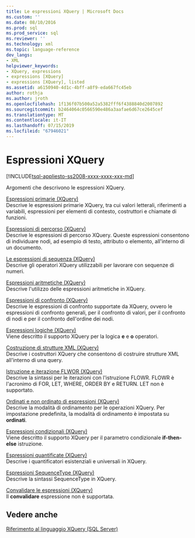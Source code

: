 ```yaml
---
title: Le espressioni XQuery | Microsoft Docs
ms.custom: ''
ms.date: 08/10/2016
ms.prod: sql
ms.prod_service: sql
ms.reviewer: ''
ms.technology: xml
ms.topic: language-reference
dev_langs:
- XML
helpviewer_keywords:
- XQuery, expressions
- expressions [XQuery]
- expressions [XQuery], listed
ms.assetid: a6150940-4d1c-4bff-a8f9-eda667fc45eb
author: rothja
ms.author: jroth
ms.openlocfilehash: 1f136f07b500a52a5382fff6f4388840d2007892
ms.sourcegitcommit: b2464064c0566590e486a3aafae6d67ce2645cef
ms.translationtype: MT
ms.contentlocale: it-IT
ms.lasthandoff: 07/15/2019
ms.locfileid: "67946021"
---
```

# <a name="xquery-expressions"></a>Espressioni XQuery
[!INCLUDE[tsql-appliesto-ss2008-xxxx-xxxx-xxx-md](../includes/tsql-appliesto-ss2008-xxxx-xxxx-xxx-md.md)]

  Argomenti che descrivono le espressioni XQuery.  
  

 [Espressioni primarie &#40;XQuery&#41;](../xquery/primary-expressions-xquery.md)  
 Descrive le espressioni primarie XQuery, tra cui valori letterali, riferimenti a variabili, espressioni per elementi di contesto, costruttori e chiamate di funzioni.  
  
 [Espressioni di percorso &#40;XQuery&#41;](../xquery/path-expressions-xquery.md)  
 Descrive le espressioni di percorso XQuery. Queste espressioni consentono di individuare nodi, ad esempio di testo, attributo o elemento, all'interno di un documento.  
  
 [Le espressioni di sequenza &#40;XQuery&#41;](../xquery/sequence-expressions-xquery.md)  
 Descrive gli operatori XQuery utilizzabili per lavorare con sequenze di numeri.  
  
 [Espressioni aritmetiche &#40;XQuery&#41;](../xquery/arithmetic-expressions-xquery.md)  
 Descrive l'utilizzo delle espressioni aritmetiche in XQuery.  
  
 [Espressioni di confronto &#40;XQuery&#41;](../xquery/comparison-expressions-xquery.md)  
 Descrive le espressioni di confronto supportate da XQuery, ovvero le espressioni di confronto generali, per il confronto di valori, per il confronto di nodi e per il confronto dell'ordine dei nodi.  
  
 [Espressioni logiche &#40;XQuery&#41;](../xquery/logical-expressions-xquery.md)  
 Viene descritto il supporto XQuery per la logica **e** e **o** operatori.  
  
 [Costruzione di strutture XML &#40;XQuery&#41;](../xquery/xml-construction-xquery.md)  
 Descrive i costruttori XQuery che consentono di costruire strutture XML all'interno di una query.  
  
 [Istruzione e iterazione FLWOR &#40;XQuery&#41;](../xquery/flwor-statement-and-iteration-xquery.md)  
 Descrive la sintassi per le iterazioni con l'istruzione FLOWR. FLOWR è l'acronimo di FOR, LET, WHERE, ORDER BY e RETURN. LET non è supportato.  
  
 [Ordinati e non ordinato di espressioni &#40;XQuery&#41;](../xquery/ordered-and-unordered-expressions-xquery.md)  
 Descrive la modalità di ordinamento per le operazioni XQuery. Per impostazione predefinita, la modalità di ordinamento è impostata su **ordinati**.  
  
 [Espressioni condizionali &#40;XQuery&#41;](../xquery/conditional-expressions-xquery.md)  
 Viene descritto il supporto XQuery per il parametro condizionale **if-then-else** istruzione.  
  
 [Espressioni quantificate &#40;XQuery&#41;](../xquery/quantified-expressions-xquery.md)  
 Descrive i quantificatori esistenziali e universali in XQuery.  
  
 [Espressioni SequenceType &#40;XQuery&#41;](../xquery/sequencetype-expressions-xquery.md)  
 Descrive la sintassi SequenceType in XQuery.  
  
 [Convalidare le espressioni &#40;XQuery&#41;](../xquery/validate-expressions-xquery.md)  
 Il **convalidare** espressione non è supportata.  
  
## <a name="see-also"></a>Vedere anche  
 [Riferimento al linguaggio XQuery &#40;SQL Server&#41;](../xquery/xquery-language-reference-sql-server.md)  
  
  
